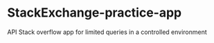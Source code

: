 # StackExchange-practice-app
API Stack overflow app for limited queries in a controlled environment 
